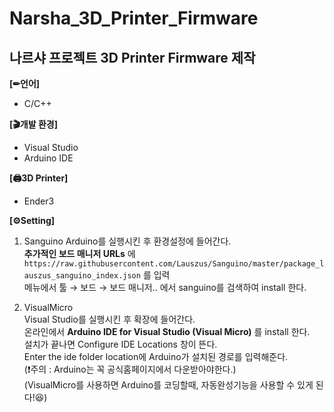Narsha_3D_Printer_Firmware
=
나르샤 프로젝트 3D Printer Firmware 제작
-

__[✏언어]__
- C/C++

__[🎬개발 환경]__
- Visual Studio
- Arduino IDE

__[🖨3D Printer]__
- Ender3

__[⚙Setting]__   
1. Sanguino
Arduino를 실행시킨 후 환경설정에 들어간다.   
__추가적인 보드 매니저 URLs__ 에 ```https://raw.githubusercontent.com/Lauszus/Sanguino/master/package_lauszus_sanguino_index.json``` 를 입력   
메뉴에서 툴 → 보드 → 보드 매니저.. 에서 sanguino를 검색하여 install 한다.   

2. VisualMicro   
Visual Studio를 실행시킨 후 확장에 들어간다.   
온라인에서 __Arduino IDE for Visual Studio (Visual Micro)__ 를 install 한다.   
설치가 끝나면 Configure IDE Locations 창이 뜬다.   
Enter the ide folder location에 Arduino가 설치된 경로를 입력해준다.   
(❗주의 : Arduino는 꼭 공식홈페이지에서 다운받아야한다.)   
(VisualMicro를 사용하면 Arduino를 코딩할때, 자동완성기능을 사용할 수 있게 된다!😆)
